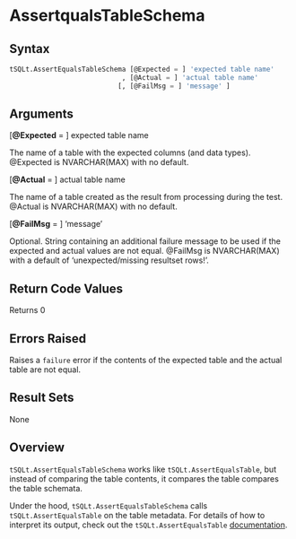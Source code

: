 # AssertqualsTableSchema

## Syntax

``` sql
tSQLt.AssertEqualsTableSchema [@Expected = ] 'expected table name'
                            , [@Actual = ] 'actual table name'
                           [, [@FailMsg = ] 'message' ]
```

## Arguments
[**@Expected** = ] expected table name

The name of a table with the expected columns (and data types). @Expected is NVARCHAR(MAX) with no default.

[**@Actual** = ] actual table name

The name of a table created as the result from processing during the test. @Actual is NVARCHAR(MAX) with no default.

[**@FailMsg** = ] ‘message’

Optional. String containing an additional failure message to be used if the expected and actual values are not equal. @FailMsg is NVARCHAR(MAX) with a default of ‘unexpected/missing resultset rows!’.

## Return Code Values
Returns 0

## Errors Raised
Raises a `failure` error if the contents of the expected table and the actual table are not equal.

## Result Sets
None

## Overview
`tSQLt.AssertEqualsTableSchema` works like `tSQLt.AssertEqualsTable`, but instead of comparing the table contents, it compares the table compares the table schemata.

Under the hood, `tSQLt.AssertEqualsTableSchema` calls `tSQLt.AssertEqualsTable` on the table metadata. For details of how to interpret its output, check out the `tSQLt.AssertEqualsTable` [documentation](assertequalstable.md).